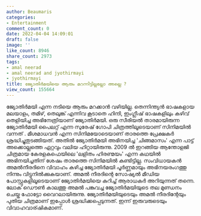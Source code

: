 ```yaml
---
author: Beaumaris
categories:
- Entertainment
comment_count: 0
date: 2022-04-04 14:09:01
draft: false
image: ''
like_count: 8946
share_count: 2973
tags:
- amal neerad
- amal neerad and jyothirmayi
- jyothirmayi
title: ജ്യോതിർമയിയെ ആരും മറന്നിട്ടില്ലല്ലോ അല്ലെ ?
view_count: 155664
---
```


ജ്യോതിർമയി എന്ന നടിയെ ആരും മറക്കാൻ വഴിയില്ല. തെന്നിന്ത്യൻ ഭാഷകളായ മലയാളം, തമിഴ്, തെലുങ്ക് എന്നിവ കൂടാതെ ഹിന്ദി, ഇംഗ്ലീഷ് ഭാഷകളിലും കഴിവ് തെളിയിച്ച അഭിനേത്രിയാണ് ജ്യോതിർമയി. ഒരു സീരിയൽ താരമായിരുന്ന ജ്യോതിർമയി പൈലറ്റ് എന്ന സുരേഷ് ഗോപി ചിത്രത്തിലൂടെയാണ് സിനിമയിൽ വന്നത് . മീശമാധവൻ എന്ന സിനിമയോടെയാണ് താരത്തെ പ്രേക്ഷകർ ശ്രദ്ധിച്ചുതുടങ്ങിയത്. അതിൽ ജ്യോതിർമയി അഭിനയിച്ച 'ചിങ്ങമാസം' എന്ന പാട്ട് അക്കൊല്ലത്തെ ഏറ്റവും വലിയ ഹിറ്റായിരുന്നു. 2009 ൽ ഇറങ്ങിയ ആന്തോളജി ചിത്രമായ കേരളകഫെയിലെ 'ലളിതം ഹിരണ്മയം' എന്ന കഥയിൽ അഭിനയിച്ചതിന് ശേഷം താരത്തെ സിനിമയിൽ കണ്ടിട്ടില്ല. സംവിധായകൻ അമൽനീരദിനെ വിവാഹം കഴിച്ച ജ്യോതിർമയി പൂർണ്ണമായും അഭിനയരംഗത്തു നിന്നും വിട്ടുനിൽക്കുകയാണ്. അമൽ നീരദിന്റെ സോഷ്യൽ മീഡിയ പോസ്റ്റുകളിലൂടെയാണ് ജ്യോതിർമയിയെ കുറിച്ച് ആരാധകർ അറിയുന്നത് തന്നെ. ലോക് ഡൌൺ കാലത്തു അമൽ പങ്കുവച്ച ജ്യോതിർമയിയുടെ തല മുണ്ഡനം ചെയ്ത ഫോട്ടോ വൈറലായിരുന്നു. ജ്യോതിർമയിയുടെയും അമൽ നീരദിന്റേയും പുതിയ ചിത്രമാണ് ഇപ്പോൾ ശ്രദ്ധിക്കപ്പെടുന്നത്. ഇന്ന് ഇരുവരുടെയും വിവാഹവാര്ഷികമാണ്.